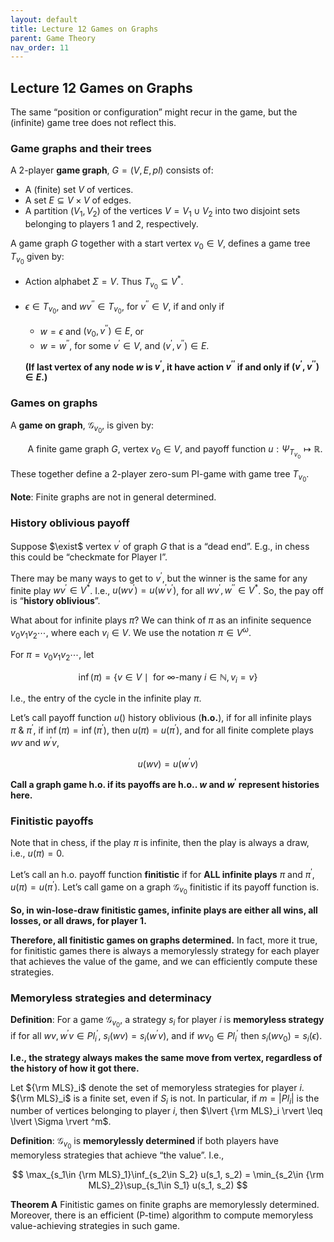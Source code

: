 ```yaml
---
layout: default
title: Lecture 12 Games on Graphs
parent: Game Theory
nav_order: 11
---
```

## Lecture 12 Games on Graphs

The same “position or configuration” might recur in the game, but the (infinite) game tree does not reflect this.

### Game graphs and their trees

A 2-player **game graph**, $G = (V, E, pl)$ consists of:

- A (finite) set $V$ of vertices.
- A set $E \subseteq V\times V$ of edges.
- A partition $(V_1, V_2)$ of the vertices $V = V_1 \cup V_2$ into two disjoint sets belonging to players 1 and 2, respectively.

A game graph $G$ together with a start vertex $v_0 \in V$, defines a game tree $T_{v_0}$ given by:

- Action alphabet $\Sigma = V$. Thus $T_{v_0} \subseteq V^*$.
- $\epsilon \in T_{v_0}$, and $wv^{\prime\prime} \in T_{v_0}$, for $v^{\prime\prime} \in V$, if and only if
    - $w = \epsilon$ and $(v_0, v^{\prime\prime}) \in E$, or
    - $w = w^{\prime\prime}$, for some $v^\prime\in V$, and $(v^\prime, v^{\prime\prime})\in E$.
    
    **(If last vertex of any node $w$ is $v^\prime$, it have action $v^{\prime\prime}$ if and only if $(v^\prime, v^{\prime\prime})\in E$.)**

### Games on graphs

A **game on graph**, $\mathcal{G}_{v_0}$, is given by:

&nbsp;&nbsp;&nbsp;&nbsp;&nbsp;&nbsp; A finite game graph $G$, vertex $v_0\in V$, and payoff function $u: \Psi_{T_{v_0}} \mapsto \mathbb{R}$.

These together define a 2-player zero-sum PI-game with game tree $T_{v_0}$.

**Note**: Finite graphs are not in general determined.

### History oblivious payoff

Suppose $\exist$ vertex $v^\prime$ of graph $G$ that is a “dead end”. E.g., in chess this could be “checkmate for Player I”.

There may be many ways to get to $v^\prime$, but the winner is the same for any finite play $wv^\prime \in V^\ast$. I.e., $u(wv^\prime) = u(w^\prime v^\prime)$, for all $wv^\prime, w^{\prime\prime} \in V^\ast$. So, the pay off is “**history oblivious**”.

What about for infinite plays $\pi$? We can think of $\pi$ as an infinite sequence $v_0v_1v_2\cdots$, where each $v_i \in V$. We use the notation $\pi \in V^\omega$.

For $\pi = v_0v_1v_2\cdots$, let

$$
\inf(\pi) = \lbrace v\in V \mid \text{ for }\infty\text{-many } i \in \mathbb{N}, v_i = v\rbrace 
$$

I.e., the entry of the cycle in the infinite play $\pi$.

Let’s call payoff function $u()$ history oblivious (**h.o.**), if for all infinite plays $\pi\ \&\ \pi^\prime$, if $\inf(\pi) = \inf(\pi^\prime)$, then $u(\pi) = u(\pi^\prime)$, and for all finite complete plays $wv$ and $w^\prime v$, 

$$
u(wv) = u(w^\prime v)
$$

**Call a graph game h.o. if its payoffs are h.o.. $w$ and $w^\prime$ represent histories here.**

### Finitistic payoffs

Note that in chess, if the play $\pi$ is infinite, then the play is always a draw, i.e., $u(\pi) = 0$.

Let’s call an h.o. payoff function **finitistic** if for **ALL infinite plays** $\pi$ and $\pi^\prime$, $u(\pi) = u(\pi^\prime)$. Let’s call game on a graph $\mathcal{G}_{v_0}$ finitistic if its payoff function is. 

**So, in win-lose-draw finitistic games, infinite plays are either all wins, all losses, or all draws, for player 1.**

**Therefore, all finitistic games on graphs determined.** In fact, more it true, for finitistic games there is always a memorylessly strategy for each player that achieves the value of the game, and we can efficiently compute these strategies.

### Memoryless strategies and determinacy

**Definition**: For a game $\mathcal{G}_{v_0}$, a strategy $s_i$ for player $i$ is **memoryless strategy** if for all $wv, w^\prime v \in Pl^\prime_i$, $s_i(wv) = s_i(w^\prime v)$, and if $wv_0\in Pl_i^\prime$ then $s_i(wv_0) = s_i(\epsilon)$. 

**I.e., the strategy always makes the same move from vertex, regardless of the history of how it got there.**

Let ${\rm MLS}_i$ denote the set of memoryless strategies for player $i$. ${\rm MLS}_i$ is a finite set, even if $S_i$ is not. In particular, if $m = \lvert Pl_i\rvert$ is the number of vertices belonging to player $i$, then $\lvert {\rm MLS}_i \rvert \leq \lvert \Sigma \rvert ^m$.

**Definition**: $\mathcal{G}_{v_0}$ is **memorylessly determined** if both players have memoryless strategies that achieve “the value”. I.e.,

$$
\max_{s_1\in {\rm MLS}_1}\inf_{s_2\in S_2} u(s_1, s_2) = \min_{s_2\in {\rm MLS}_2}\sup_{s_1\in S_1} u(s_1, s_2)
$$

**Theorem A** Finitistic games on finite graphs are memorylessly determined. Moreover, there is an efficient (P-time) algorithm to compute memoryless value-achieving strategies in such game.
